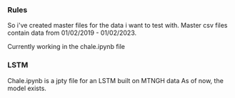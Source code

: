 ### Rules

So i've created master files for the data i want to test with.
Master csv files contain data from 01/02/2019 - 01/02/2023.

Currently working in the chale.ipynb file

### LSTM

Chale.ipynb is a jpty file for an LSTM built on MTNGH data
As of now, the model exists.
